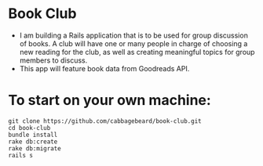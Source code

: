 # Book Club
- I am building a Rails application that is to be used for group discussion of books. A club will have one or many people in charge of choosing a new reading for the club, as well as creating meaningful topics for group members to discuss. 
- This app will feature book data from Goodreads API.

# To start on your own machine:

```
git clone https://github.com/cabbagebeard/book-club.git
cd book-club
bundle install
rake db:create
rake db:migrate
rails s
```

